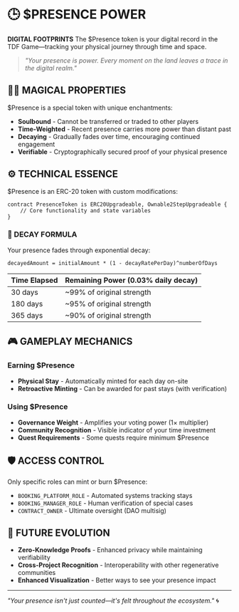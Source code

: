 # 🕒 $PRESENCE POWER

**DIGITAL FOOTPRINTS** The $Presence token is your digital record in the TDF Game—tracking your physical journey through time and space.

> *"Your presence is power. Every moment on the land leaves a trace in the digital realm."*

## 🧙‍♂️ MAGICAL PROPERTIES

$Presence is a special token with unique enchantments:

- **Soulbound** - Cannot be transferred or traded to other players
- **Time-Weighted** - Recent presence carries more power than distant past
- **Decaying** - Gradually fades over time, encouraging continued engagement
- **Verifiable** - Cryptographically secured proof of your physical presence

## ⚙️ TECHNICAL ESSENCE

$Presence is an ERC-20 token with custom modifications:

```solidity
contract PresenceToken is ERC20Upgradeable, Ownable2StepUpgradeable {
    // Core functionality and state variables
}
```

### 🧮 DECAY FORMULA

Your presence fades through exponential decay:

```
decayedAmount = initialAmount * (1 - decayRatePerDay)^numberOfDays
```

| Time Elapsed | Remaining Power (0.03% daily decay) |
|--------------|-------------------------------------|
| 30 days      | ~99% of original strength           |
| 180 days     | ~95% of original strength           |
| 365 days     | ~90% of original strength           |

## 🎮 GAMEPLAY MECHANICS

### Earning $Presence
- **Physical Stay** - Automatically minted for each day on-site
- **Retroactive Minting** - Can be awarded for past stays (with verification)

### Using $Presence
- **Governance Weight** - Amplifies your voting power (1× multiplier)
- **Community Recognition** - Visible indicator of your time investment
- **Quest Requirements** - Some quests require minimum $Presence

## 🛡️ ACCESS CONTROL

Only specific roles can mint or burn $Presence:
- `BOOKING_PLATFORM_ROLE` - Automated systems tracking stays
- `BOOKING_MANAGER_ROLE` - Human verification of special cases
- `CONTRACT_OWNER` - Ultimate oversight (DAO multisig)

## 🔮 FUTURE EVOLUTION

- **Zero-Knowledge Proofs** - Enhanced privacy while maintaining verifiability
- **Cross-Project Recognition** - Interoperability with other regenerative communities
- **Enhanced Visualization** - Better ways to see your presence impact

---

*"Your presence isn't just counted—it's felt throughout the ecosystem."* 🌀
